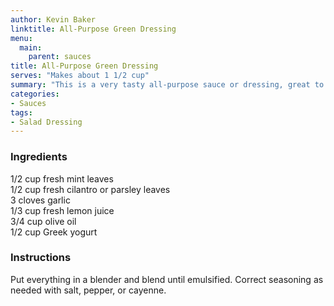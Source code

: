 ```yaml
---
author: Kevin Baker
linktitle: All-Purpose Green Dressing
menu:
  main:
    parent: sauces
title: All-Purpose Green Dressing
serves: "Makes about 1 1/2 cup"
summary: "This is a very tasty all-purpose sauce or dressing, great to have in your fridge for eveyrday meals."
categories:
- Sauces
tags:
- Salad Dressing
---
```

### Ingredients

<div class="ingredient-list">

1/2 cup fresh mint leaves   
1/2 cup fresh cilantro or parsley leaves  
3 cloves garlic  
1/3 cup fresh lemon juice  
3/4 cup olive oil  
1/2 cup Greek yogurt  

</div>

### Instructions
Put everything in a blender and blend until emulsified. Correct seasoning as needed with salt, pepper, or cayenne.